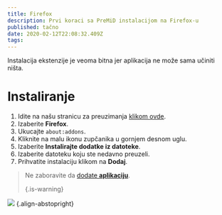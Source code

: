 ```yaml
---
title: Firefox
description: Prvi koraci sa PreMiD instalacijom na Firefox-u
published: tačno
date: 2020-02-12T22:08:32.409Z
tags:
---
```


Instalacija ekstenzije je veoma bitna jer aplikacija ne može sama učiniti ništa.

# Instaliranje
1. Idite na našu stranicu za preuzimanja [klikom ovde](https://premid.app/downloads).
2. Izaberite **Firefox**.
3. Ukucajte `about:addons`.
4. Kliknite na malu ikonu zupčanika u gornjem desnom uglu.
5. Izaberite **Instalirajte dodatke iz datoteke**.
6. Izaberite datoteku koju ste nedavno preuzeli.
7. Prihvatite instalaciju klikom na **Dodaj**.

> Ne zaboravite da [dodate **aplikaciju**](/install). 
> 
> {.is-warning}

![](https://img.icons8.com/color/2x/firefox.png) {.align-abstopright}